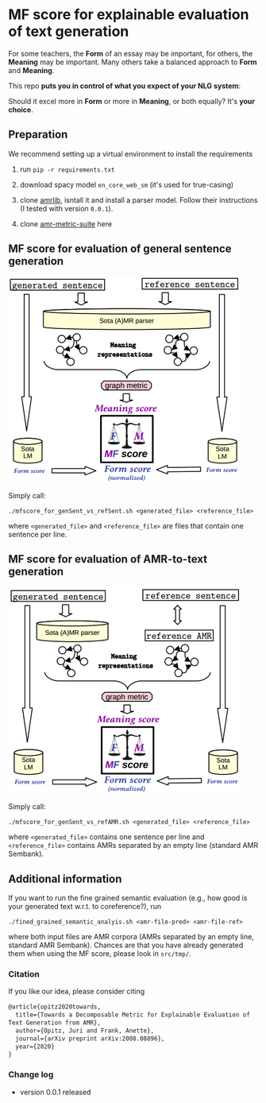 # MF score for explainable evaluation of text generation

For some teachers, the **Form** of an essay may be important, for others, the **Meaning** may be important. 
Many others take a balanced approach to **Form** and **Meaning**.

This repo **puts you in control of what you expect of your NLG system**: 

Should it excel more in **Form** or more in **Meaning**, or both equally? It's **your choice**. 




## Preparation

We recommend setting up a virtual environment to install the requirements

1. run `pip -r requirements.txt`

2. download spacy model `en_core_web_sm`  (it's used for true-casing)

3. clone [amrlib](https://github.com/bjascob/amrlib), isntall it and install a parser model. Follow their instructions (I tested with version `0.0.1`).

4. clone [amr-metric-suite](https://github.com/flipz357/amr-metric-suite) here

## MF score for evaluation of general sentence generation

![Score computation](img/score_pipeline_outline_sent_sent-crop.png)

Simply call:
```
./mfscore_for_genSent_vs_refSent.sh <generated_file> <reference_file>
```
where `<generated_file>` and `<reference_file>` are files that contain one sentence per line.

## MF score for evaluation of AMR-to-text generation

![Score computation](img/score_pipeline_outline_sent_amr-crop.png)

Simply call:
```
./mfscore_for_genSent_vs_refAMR.sh <generated_file> <reference_file>
```
where `<generated_file>` contains one sentence per line and `<reference_file>` contains AMRs separated by an empty line (standard AMR Sembank).



## Additional information

If you want to run the fine grained semantic evaluation (e.g., how good is your generated text w.r.t. to coreference?), run

```
./fined_grained_semantic_analyis.sh <amr-file-pred> <amr-file-ref>
```

where both input files are AMR corpora (AMRs separated by an empty line, standard AMR Sembank). Chances are that you have already generated them when using the MF score, please look in `src/tmp/`.

### Citation

If you like our idea, please consider citing

```
@article{opitz2020towards,
  title={Towards a Decomposable Metric for Explainable Evaluation of Text Generation from AMR},
  author={Opitz, Juri and Frank, Anette},
  journal={arXiv preprint arXiv:2008.08896},
  year={2020}
}
```

### Change log

* version 0.0.1 released
